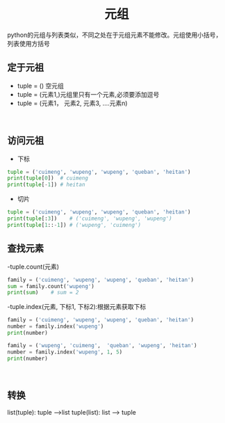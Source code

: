 # <center>元组
python的元组与列表类似，不同之处在于元组元素不能修改。元组使用小括号，列表使用方括号
## 定于元祖
- tuple = () 空元组
- tuple = (元素1,)元组里只有一个元素,必须要添加逗号
- tuple = (元素1， 元素2, 元素3, ....元素n)

<br>

## 访问元祖
- 下标
```python
tuple = ('cuimeng', 'wupeng', 'wupeng', 'queban', 'heitan')
print(tuple[0])  # cuimeng
print(tuple[-1]) # heitan
```
- 切片
```python
tuple = ('cuimeng', 'wupeng', 'wupeng', 'queban', 'heitan')
print(tuple[:3])    # ('cuimeng', 'wupeng', 'wupeng')
print(tuple[1::-1]) # ('wupeng', 'cuimeng')
```

## 查找元素
-tuple.count(元素)
```python
family = ('cuimeng', 'wupeng', 'wupeng', 'queban', 'heitan')
sum = family.count('wupeng') 
print(sum)    # sum = 2
```
-tuple.index(元素, 下标1, 下标2):根据元素获取下标
```python
family = ('cuimeng', 'wupeng', 'wupeng', 'queban', 'heitan')
number = family.index('wupeng')
print(number)
```
```python
family = ('wupeng', 'cuimeng',  'queban', 'wupeng', 'heitan')
number = family.index('wupeng', 1, 5)
print(number)
```

<br>

## 转换
list(tuple): tuple -->list
tuple(list): list --> tuple